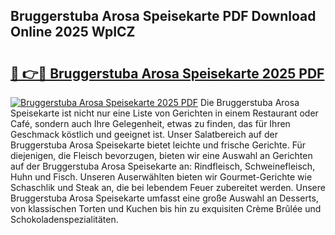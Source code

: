 ## Bruggerstuba Arosa Speisekarte PDF Download Online 2025 WpICZ

# <h2><a href="http://gc9l62a.nevu.top/?p=Bruggerstuba+Arosa+Speisekarte">🔗 👉🔴 Bruggerstuba Arosa Speisekarte 2025 PDF</a></h2>

[![Bruggerstuba Arosa Speisekarte 2025 PDF](https://i.imgur.com/dBaPXMq.png)](http://gc9l62a.nevu.top/?p=Bruggerstuba+Arosa+Speisekarte)
Die Bruggerstuba Arosa Speisekarte ist nicht nur eine Liste von Gerichten in einem Restaurant oder Café, sondern auch Ihre Gelegenheit, etwas zu finden, das für Ihren Geschmack köstlich und geeignet ist. Unser Salatbereich auf der Bruggerstuba Arosa Speisekarte bietet leichte und frische Gerichte. Für diejenigen, die Fleisch bevorzugen, bieten wir eine Auswahl an Gerichten auf der Bruggerstuba Arosa Speisekarte an: Rindfleisch, Schweinefleisch, Huhn und Fisch. Unseren Auserwählten bieten wir Gourmet-Gerichte wie Schaschlik und Steak an, die bei lebendem Feuer zubereitet werden. Unsere Bruggerstuba Arosa Speisekarte umfasst eine große Auswahl an Desserts, von klassischen Torten und Kuchen bis hin zu exquisiten Crème Brûlée und Schokoladenspezialitäten.
